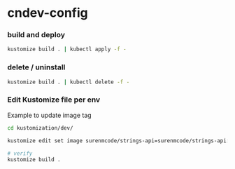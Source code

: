 # cndev-config

### build and deploy
```bash
kustomize build . | kubectl apply -f -
```

### delete / uninstall
```bash
kustomize build . | kubectl delete -f -
```

### Edit Kustomize file per env
Example to update image tag
```bash
cd kustomization/dev/

kustomize edit set image surenmcode/strings-api=surenmcode/strings-api:5.5

# verify
kustomize build .
```

